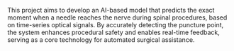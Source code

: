 This project aims to develop an AI-based model that predicts the exact moment when a needle reaches the nerve during spinal procedures, based on time-series optical signals. By accurately detecting the puncture point, the system enhances procedural safety and enables real-time feedback, serving as a core technology for automated surgical assistance.
